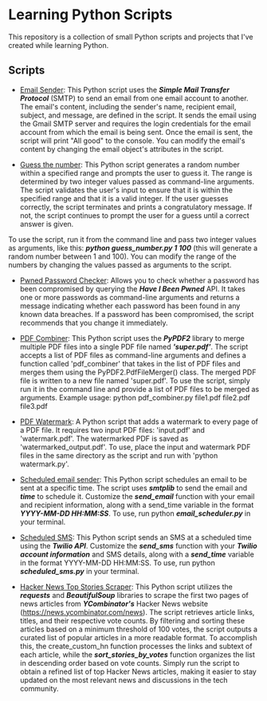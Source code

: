 # Learning Python Scripts

This repository is a collection of small Python scripts and projects that I've created while learning Python.

## Scripts

- [Email Sender](email_sender.py): This Python script uses the ***Simple Mail Transfer Protocol*** (SMTP) to send an email from one email account to another. The email's content, including the sender's name, recipient email, subject, and message, are defined in the script. It sends the email using the Gmail SMTP server and requires the login credentials for the email account from which the email is being sent. Once the email is sent, the script will print "All good" to the console. You can modify the email's content by changing the email object's attributes in the script.

- [Guess the number](guess_the_number_game.py): This Python script generates a random number within a specified range and prompts the user to guess it. The range is determined by two integer values passed as command-line arguments. The script validates the user's input to ensure that it is within the specified range and that it is a valid integer. If the user guesses correctly, the script terminates and prints a congratulatory message. If not, the script continues to prompt the user for a guess until a correct answer is given.

To use the script, run it from the command line and pass two integer values as arguments, like this: ***python guess_number.py 1 100*** (this will generate a random number between 1 and 100). You can modify the range of the numbers by changing the values passed as arguments to the script.


- [Pwned Password Checker](password_checker.py): Allows you to check whether a password has been compromised by querying the ***Have I Been Pwned*** API. It takes one or more passwords as command-line arguments and returns a message indicating whether each password has been found in any known data breaches. If a password has been compromised, the script recommends that you change it immediately.

- [PDF Combiner](pdf_combiner.py): This Python script uses the ***PyPDF2*** library to merge multiple PDF files into a single PDF file named ***'super.pdf'***. The script accepts a list of PDF files as command-line arguments and defines a function called 'pdf_combiner' that takes in the list of PDF files and merges them using the PyPDF2.PdfFileMerger() class. The merged PDF file is written to a new file named 'super.pdf'. To use the script, simply run it in the command line and provide a list of PDF files to be merged as arguments. Example usage: python pdf_combiner.py file1.pdf file2.pdf file3.pdf

- [PDF Watermark](pdf_watermark.py): A Python script that adds a watermark to every page of a PDF file. It requires two input PDF files: 'input.pdf' and 'watermark.pdf'. The watermarked PDF is saved as 'watermarked_output.pdf'. To use, place the input and watermark PDF files in the same directory as the script and run with 'python watermark.py'.

- [Scheduled email sender](scheduled_email_sender.py): This Python script schedules an email to be sent at a specific time. The script uses ***smtplib*** to send the email and ***time*** to schedule it. Customize the ***send_email*** function with your email and recipient information, along with a send_time variable in the format ***YYYY-MM-DD HH:MM:SS***. To use, run python ***email_scheduler.py*** in your terminal. 

- [Scheduled SMS](scheduled_sms_twilio.py): This Python script sends an SMS at a scheduled time using the ***Twilio API***. Customize the ***send_sms*** function with your ***Twilio account information*** and SMS details, along with a ***send_time*** variable in the format YYYY-MM-DD HH:MM:SS. To use, run python ***scheduled_sms.py*** in your terminal. 

- [Hacker News Top Stories Scraper](scrape_hackernews.py): This Python script utilizes the ***requests*** and ***BeautifulSoup*** libraries to scrape the first two pages of news articles from ***YCombinator's*** Hacker News website (https://news.ycombinator.com/news). The script retrieves article links, titles, and their respective vote counts. By filtering and sorting these articles based on a minimum threshold of 100 votes, the script outputs a curated list of popular articles in a more readable format. To accomplish this, the create_custom_hn function processes the links and subtext of each article, while the ***sort_stories_by_votes*** function organizes the list in descending order based on vote counts. Simply run the script to obtain a refined list of top Hacker News articles, making it easier to stay updated on the most relevant news and discussions in the tech community.
